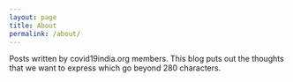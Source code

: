 ```yaml
---
layout: page
title: About
permalink: /about/
---
```


Posts written by covid19india.org members. This blog puts out the thoughts that we want to express which go beyond 280 characters.
